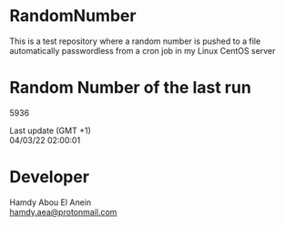 # RandomNumber    
This is a test repository where a random number is pushed to a file automatically passwordless from a cron job in my Linux CentOS server    
# Random Number of the last run   
5936
      
Last update (GMT +1)    
04/03/22 02:00:01
# Developer    
Hamdy Abou El Anein   
hamdy.aea@protonmail.com
